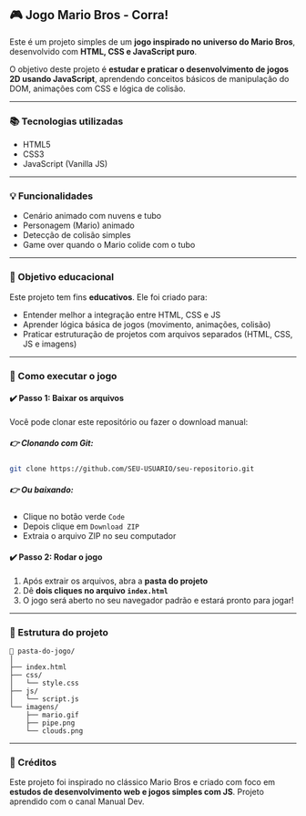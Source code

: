 ## 🎮 Jogo Mario Bros - Corra!

Este é um projeto simples de um **jogo inspirado no universo do Mario Bros**, desenvolvido com **HTML, CSS e JavaScript puro**.

O objetivo deste projeto é **estudar e praticar o desenvolvimento de jogos 2D usando JavaScript**, aprendendo conceitos básicos de manipulação do DOM, animações com CSS e lógica de colisão.

---

### 📚 Tecnologias utilizadas

* HTML5
* CSS3
* JavaScript (Vanilla JS)

---

### 💡 Funcionalidades

* Cenário animado com nuvens e tubo
* Personagem (Mario) animado
* Detecção de colisão simples
* Game over quando o Mario colide com o tubo

---

### 🧠 Objetivo educacional

Este projeto tem fins **educativos**. Ele foi criado para:

* Entender melhor a integração entre HTML, CSS e JS
* Aprender lógica básica de jogos (movimento, animações, colisão)
* Praticar estruturação de projetos com arquivos separados (HTML, CSS, JS e imagens)

---

### 🚀 Como executar o jogo

#### ✔️ Passo 1: Baixar os arquivos

Você pode clonar este repositório ou fazer o download manual:

##### 👉 Clonando com Git:

```bash
git clone https://github.com/SEU-USUARIO/seu-repositorio.git
```

##### 👉 Ou baixando:

* Clique no botão verde `Code`
* Depois clique em `Download ZIP`
* Extraia o arquivo ZIP no seu computador

#### ✔️ Passo 2: Rodar o jogo

1. Após extrair os arquivos, abra a **pasta do projeto**
2. Dê **dois cliques no arquivo `index.html`**
3. O jogo será aberto no seu navegador padrão e estará pronto para jogar!

---

### 📁 Estrutura do projeto

```
📁 pasta-do-jogo/
│
├── index.html
├── css/
│   └── style.css
├── js/
│   └── script.js
└── imagens/
    ├── mario.gif
    ├── pipe.png
    └── clouds.png
```

---

### 📌 Créditos

Este projeto foi inspirado no clássico Mario Bros e criado com foco em **estudos de desenvolvimento web e jogos simples com JS**.
Projeto aprendido com o canal Manual Dev.


